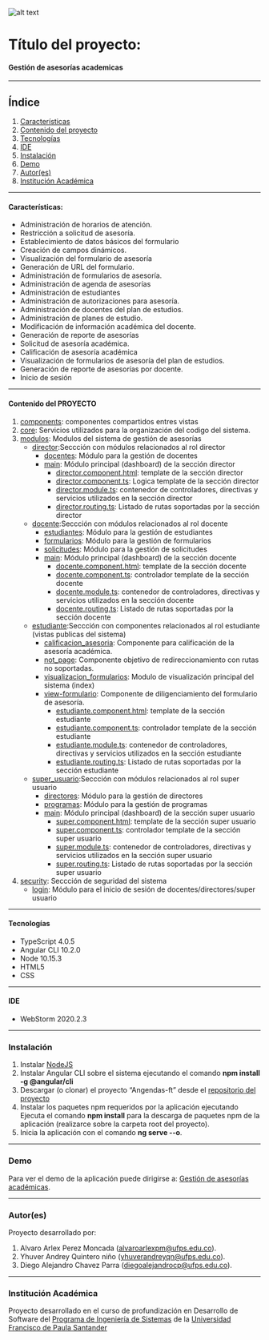 ![alt text](https://gitlab.com/agendas_docentes_ufps/agendas_ft/-/raw/master/src/assets/img/readme/HEADER_FE.png)
# Título del proyecto:

#### Gestión de asesorías academicas
***
## Índice
1. [Características](#caracter-sticas-)
2. [Contenido del proyecto](#contenido-del-proyecto)
3. [Tecnologías](#tecnologías)
4. [IDE](#ide)
5. [Instalación](#instalación)
6. [Demo](#demo)
7. [Autor(es)](#autores)
8. [Institución Académica](#institución-académica)
***

#### Características:

 - Administración de horarios de atención.
 - Restricción a solicitud de asesoría.
 - Establecimiento de datos básicos del formulario
 - Creación de campos dinámicos.
 - Visualización del formulario de asesoría  
 - Generación de URL del formulario.
 - Administración de formularios de asesoría.
 - Administración de agenda de asesorías 
 - Administración de estudiantes
 - Administración de autorizaciones para asesoría.
 - Administración de docentes del plan de estudios.
 - Administración de planes de estudio.
 - Modificación de información académica del docente.
 - Generación de reporte de asesorías
 - Solicitud de asesoría académica.
 - Calificación de asesoría académica
 - Visualización de formularios de asesoría del plan de estudios.
 - Generación de reporte de asesorías por docente.
 - Inicio de sesión

***
  #### Contenido del PROYECTO  

1. [components](): componentes compartidos entres vistas
2. [core](): Servicios utilizados para la organización del codigo del sistema.
3. [modulos](): Modulos del sistema de gestión de asesorías
   - [director]():Seccción con módulos relacionados al rol director
     - [docentes](): Módulo para la gestión de docentes  
     - [main](): Módulo principal (dashboard) de la sección director
       - [director.component.html](): template de la sección director
       - [director.component.ts](): Logica template de la sección director 
       - [director.module.ts](): contenedor de controladores, directivas y servicios utilizados en la sección director
       - [director.routing.ts](): Listado de rutas soportadas por la sección director
   - [docente]():Seccción con módulos relacionados al rol docente
     - [estudiantes](): Módulo para la gestión de estudiantes 
     - [formularios](): Módulo para la gestión de formularios 
     - [solicitudes](): Módulo para la gestión de solicitudes 
     - [main](): Módulo principal (dashboard) de la sección docente   
       - [docente.component.html](): template de la sección docente
       - [docente.component.ts](): controlador template de la sección docente 
       - [docente.module.ts](): contenedor de controladores, directivas y servicios utilizados en la sección docente
       - [docente.routing.ts](): Listado de rutas soportadas por la sección docente
   - [estudiante]():Seccción con componentes relacionados al rol estudiante (vistas publicas del sistema)
     - [calificacion_asesoria]():  Componente para calificación de la asesoría académica.
     - [not_page](): Componente objetivo de redireccionamiento con rutas no soportadas.
     - [visualizacion_formularios](): Modulo de visualización principal del sistema (index)
     - [view-formulario](): Componente de diligenciamiento del formulario de asesoría.
       - [estudiante.component.html](): template de la sección estudiante
       - [estudiante.component.ts](): controlador template de la sección estudiante 
       - [estudiante.module.ts](): contenedor de controladores, directivas y servicios utilizados en la sección estudiante
       - [estudiante.routing.ts](): Listado de rutas soportadas por la sección estudiante
   - [super_usuario]():Seccción con módulos relacionados al rol super usuario
     - [directores](): Módulo para la gestión de directores 
     - [programas](): Módulo para la gestión de programas 
     - [main](): Módulo principal (dashboard) de la sección super usuario
       - [super.component.html](): template de la sección super usuario
       - [super.component.ts](): controlador template de la sección super usuario 
       - [super.module.ts](): contenedor de controladores, directivas y servicios utilizados en la sección super usuario
       - [super.routing.ts](): Listado de rutas soportadas por la sección super usuario        
4. [security](): Seccción  de seguridad del sistema
   - [login](): Módulo para el inicio de sesión de docentes/directores/super usuario
  
***
#### Tecnologías

  - TypeScript 4.0.5
  - Angular CLI 10.2.0
  - Node 10.15.3
  - HTML5
  - CSS

  ***
#### IDE

- WebStorm 2020.2.3

***
### Instalación

1.	Instalar [NodeJS](https://nodejs.org/en/download/)
2.	Instalar Angular CLI sobre el sistema ejecutando el comando **npm install -g @angular/cli**
3.	Descargar (o clonar) el proyecto “Angendas-ft” desde el [repositorio del proyecto](https://gitlab.com/agendas_docentes_ufps/agendas_ft.git) 
4.	Instalar los paquetes npm requeridos por la aplicación ejecutando Ejecuta el comando **npm install** para la descarga de paquetes npm de la aplicación (realizarce sobre la carpeta root del proyecto).
5.	Inicia la aplicación con el comando **ng serve --o**. 

***
### Demo

Para ver el demo de la aplicación puede dirigirse a: [Gestión de asesorías académicas](http://23.251.145.118:9000/#/).

***
### Autor(es)
Proyecto desarrollado por:

1. Alvaro Arlex Perez Moncada (<alvaroarlexpm@ufps.edu.co>).
2. Yhuver Andrey Quintero niño (<yhuverandreyqn@ufps.edu.co>).
3. Diego Alejandro Chavez Parra (<diegoalejandrocp@ufps.edu.co>).

***
### Institución Académica   
Proyecto desarrollado en el curso de profundización en Desarrollo de Software del  [Programa de Ingeniería de Sistemas] de la [Universidad Francisco de Paula Santander]

   [Programa de Ingeniería de Sistemas]:<https://ingsistemas.cloud.ufps.edu.co/>
   [Universidad Francisco de Paula Santander]:<https://ww2.ufps.edu.co/>
